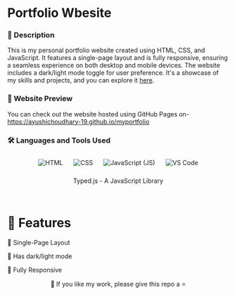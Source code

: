 # Portfolio Wbesite

### 📝 Description
This is my personal portfolio website created using HTML, CSS, and JavaScript. It features a single-page layout and is fully responsive, ensuring a seamless experience on both desktop and mobile devices. The website includes a dark/light mode toggle for user preference. It's a showcase of my skills and projects, and you can explore it [here](https://ayushichoudhary-19.github.io/myportfolio).

### 👀 Website Preview
You can check out the website hosted using GitHub Pages on- https://ayushichoudhary-19.github.io/myportfolio


### 🛠️ Languages and Tools Used

<p align="center">
  <img src="https://img.icons8.com/color/96/000000/html-5.png" alt="HTML" style="margin: 10px;">
  <img src="https://img.icons8.com/color/96/000000/css3.png" alt="CSS" style="margin: 10px;">
  <img src="https://img.icons8.com/color/96/000000/javascript.png" alt="JavaScript (JS)" style="margin: 10px;">
  <img src="https://img.icons8.com/color/96/000000/visual-studio-code-2019.png" alt="VS Code" style="margin: 10px;">
  <p align="center"> 
	  Typed.js - A JavaScript Library </p>
</p>
<br>



# 🌈 Features
📖 Single-Page Layout

🎨 Has dark/light mode 

📱 Fully Responsive


<p align="center">💙 If you like my work, please give this repo a ⭐</p>
